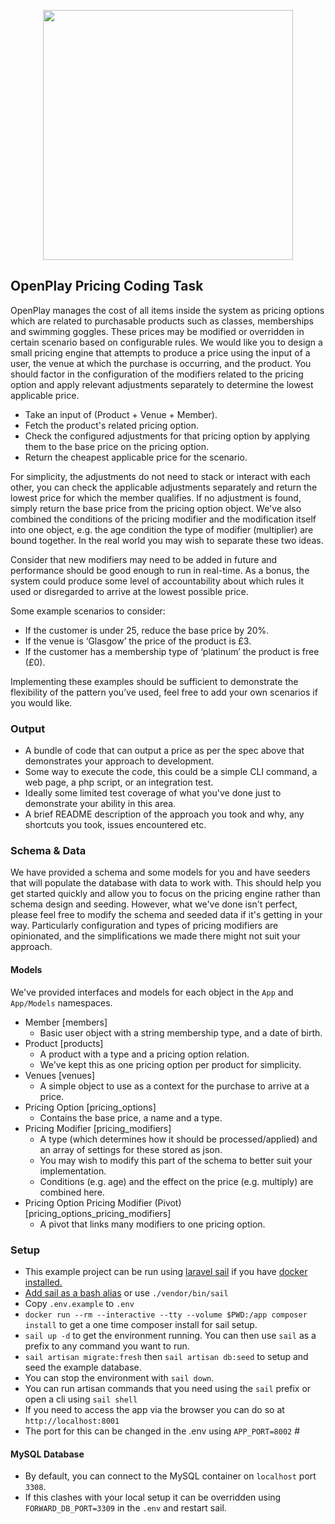 <p align="center"><a href="https://openplay.net" target="_blank"><img src="https://openplay.net/wp-content/uploads/2020/05/op-inline-transparent-1.png" width="400"></a></p>


## OpenPlay Pricing Coding Task
OpenPlay manages the cost of all items inside the system as pricing options which are related to purchasable 
products such as classes, memberships and swimming goggles. These prices may be modified or overridden in certain 
scenario based on configurable rules. We would like you to design a small pricing engine that attempts to produce a price using the input of a user, the venue 
at which the purchase is occurring, and the product. You should factor in the configuration of the modifiers
related to the pricing option and apply relevant adjustments separately to determine the lowest applicable price.

- Take an input of (Product + Venue + Member).
- Fetch the product's related pricing option.
- Check the configured adjustments for that pricing option 
  by applying them to the base price on the pricing option.
- Return the cheapest applicable price for the scenario.

For simplicity, the adjustments do not need to stack or interact with each other, you can check the applicable
adjustments separately and return the lowest price for which the member qualifies. If no adjustment
is found, simply return the base price from the pricing option object. We've also combined the conditions of the
pricing modifier and the modification itself into one object, e.g. the age condition the type of modifier (multiplier) are bound together. 
In the real world you may wish to separate these two ideas.

Consider that new modifiers may need to be added in future and performance should be good enough
to run in real-time. As a bonus, the system could produce some level of accountability about which rules it used 
or disregarded to arrive at the lowest possible price.

Some example scenarios to consider:
- If the customer is under 25, reduce the base price by 20%.
- If the venue is ‘Glasgow’ the price of the product is £3.
- If the customer has a membership type of ‘platinum’ the product is free (£0).

Implementing these examples should be sufficient to demonstrate the flexibility of the
pattern you’ve used, feel free to add your own scenarios if you would like.

### Output
- A bundle of code that can output a price as per the spec above that demonstrates
your approach to development.
- Some way to execute the code, this could be a simple CLI command, a web page, a php script, or an integration test.  
- Ideally some limited test coverage of what you've done just to demonstrate your ability in this area.
- A brief README description of the approach you took and why, any shortcuts you took, issues encountered etc.

### Schema & Data

We have provided a schema and some models for you and have seeders that will populate the database with data 
to work with. This should help you get started quickly and allow you to focus on the pricing engine rather than 
schema design and seeding. However, what we've done isn't perfect, please feel free to modify the schema and 
seeded data if it's getting in your way. Particularly configuration and types of pricing modifiers are opinionated,
and the simplifications we made there might not suit your approach.

#### Models

We've provided interfaces and models for each object in the `App` and `App/Models` namespaces. 

- Member [members]
  - Basic user object with a string membership type, and a date of birth.
- Product [products]
  - A product with a type and a pricing option relation.
  - We've kept this as one pricing option per product for simplicity.
- Venues [venues]
  - A simple object to use as a context for the purchase to arrive at a price.
- Pricing Option [pricing_options]
  - Contains the base price, a name and a type.
- Pricing Modifier [pricing_modifiers] 
  - A type (which determines how it should be processed/applied) and an array of settings for these stored as json.
  - You may wish to modify this part of the schema to better suit your implementation.
  - Conditions (e.g. age) and the effect on the price (e.g. multiply) are combined here.  
- Pricing Option Pricing Modifier (Pivot) [pricing_options_pricing_modifiers]
  - A pivot that links many modifiers to one pricing option.


### Setup
- This example project can be run using <a href="https://laravel.com/docs/8.x/sail">laravel sail</a> if you have <a href="https://docs.docker.com/get-docker/">docker installed.</a>
- <a href="https://laravel.com/docs/8.x/sail#configuring-a-bash-alias">Add sail as a bash alias</a> or use `./vendor/bin/sail`
- Copy `.env.example` to `.env`
- `docker run --rm --interactive --tty --volume $PWD:/app composer install` to get a one time composer install for sail setup.
- `sail up -d` to get the environment running. You can then use `sail` as a prefix to any command you want to run.
- `sail artisan migrate:fresh` then `sail artisan db:seed` to setup and seed the example database.
- You can stop the environment with `sail down`.
- You can run artisan commands that you need using the `sail` prefix or open a cli using `sail shell` 
- If you need to access the app via the browser you can do so at `http://localhost:8001`
- The port for this can be changed in the .env using `APP_PORT=8002` #

#### MySQL Database
- By default, you can connect to the MySQL container on `localhost` port `3308`.
- If this clashes with your local setup it can be overridden using `FORWARD_DB_PORT=3309` in the `.env` and restart sail.



